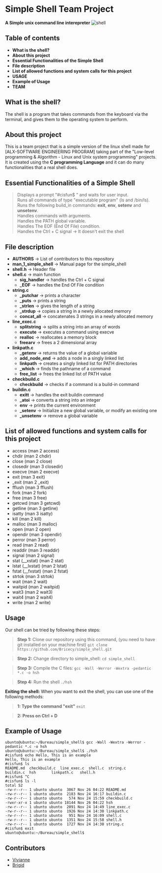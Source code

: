 # Simple Shell Team Project

**A Simple unix command line interepreter**
![shell](/shell.png)

## Table of contents
- **What is the shell?**
- **About this project**
- **Essential Functionalities of the Simple Shell**
- **File description**
- **List of allowed functions and system calls for this project**
- **USAGE**
- **Example of Usage**
- **TEAM**

## What is the shell?
The shell is a program that takes commands from the keyboard via the terminal, and gives them to the operating system to perform.

## About this project
This is a team project that is a simple version of the linux shell made for [ALX-SOFTWARE ENGINEERING PROGRAM] taking part of the "Low-level programming & Algorithm - Linux and Unix system programming" projects.
It is created using the **C programming Language** and it can do many functionalities that a real shell does.

## Essential Functionalities of a Simple Shell
> Displays a prompt "#cisfun$ " and waits for user input.\
> Runs all commands of type "executable program" (ls and /bin/ls).\
> Runs the following build_in commands: **exit**, **env**, **setenv** and **unsetenv**.\
> Handles commands with arguments.\
> Handles the PATH global variable.\
> Handles The EOF (End Of File) condition.\
> Handles the Ctrl + C signal -> It doesn't exit the shell

## File description
- **AUTHORS** -> List of contributors to this repository
- **man_1_simple_shell** -> Manual page for the simple_shell
- **shell.h** -> Header file
- **shell.c** -> main function
	- **sig_handler** -> handles the Ctrl + C signal
	- **_EOF** -> handles the End Of File condition
- **string.c**
	- **_putchar** -> prints a character
	- **_puts** -> prints a string
	- **_strlen** -> gives the length of a string
	- **_strdup** -> copies a string in a newly allocated memory
	- **concat_all** -> concatenates 3 strings in a newly allocated memory
- **line_exec.c**
	- **splitstring** -> splits a string into an array of words
	- **execute** -> executes a command using execve
	- **realloc** -> reallocates a memory block
	- **freearv** -> frees a 2 dimensional array
- **linkpath.c**
	- **_getenv** -> returns the value of a global variable
	- **add_node_end** -> adds a node in a singly linked list
	- **linkpath** -> creates a singly linked list for PATH directories
	- **_which** -> finds the pathname of a command
	- **free_list** -> frees the linked list of PATH value
- **checkbuild.c**
	- **checkbuild** -> checks if a command is a build-in command
- **buildin.c**
	- **exitt** -> handles the exit buildin command
	- **_atoi** -> converts a string into an integer
	- **env** -> prints the current environment
	- **_setenv** -> Initialize a new global variable, or modify an existing one
	- **_unsetenv** -> remove a global variable

## List of allowed functions and system calls for this project
- access (man 2 access)
- chdir (man 2 chdir)
- close (man 2 close)
- closedir (man 3 closedir)
- execve (man 2 execve)
- exit (man 3 exit)
- _exit (man 2 _exit)
- fflush (man 3 fflush)
- fork (man 2 fork)
- free (man 3 free)
- getcwd (man 3 getcwd)
- getline (man 3 getline)
- isatty (man 3 isatty)
- kill (man 2 kill)
- malloc (man 3 malloc)
- open (man 2 open)
- opendir (man 3 opendir)
- perror (man 3 perror)
- read (man 2 read)
- readdir (man 3 readdir)
- signal (man 2 signal)
- stat (__xstat) (man 2 stat)
- lstat (__lxstat) (man 2 lstat)
- fstat (__fxstat) (man 2 fstat)
- strtok (man 3 strtok)
- wait (man 2 wait)
- waitpid (man 2 waitpid)
- wait3 (man 2 wait3)
- wait4 (man 2 wait4)
- write (man 2 write)

## Usage
Our shell can be tried by following these steps:

> **Step 1:** Clone our repository using this command, (you need to have git installed on your machine first)
`git clone https://github.com/Bricecy/simple_shell.git`

> **Step 2:** Change directory to simple_shell:
`cd simple_shell`

> **Step 3:** Compile the C files:
`gcc -Wall -Werror -Wextra -pedantic *.c -o hsh`

> **Step 4:** Run the shell
`./hsh`

**Exiting the shell:** When you want to exit the shell, you can use one of the following methods:

> **1: Type the command "exit"**
`exit`

> **2: Press on Ctrl + D**

## Example of Usage
```
ubunto@ubuntu:~/Bureau/simple_shell$ gcc -Wall -Wextra -Werror -pedantic *.c -o hsh
ubunto@ubuntu:~/Bureau/simple_shell$ ./hsh
#cisfun$ echo Hello, This is an example
Hello, This is an example
#cisfun$ ls
README.md  checkbuild.c  line_exec.c  shell.c  string.c
buildin.c  hsh		 linkpath.c   shell.h
#cisfun$ ^C
#cisfun$ ls -l
total 52
-rw-r--r-- 1 ubunto ubunto  3067 Nov 26 04:22 README.md
-rw-r--r-- 1 ubunto ubunto  2183 Nov 24 16:17 buildin.c
-rw-r--r-- 1 ubunto ubunto   574 Nov 24 15:59 checkbuild.c
-rwxr-xr-x 1 ubunto ubunto 18144 Nov 26 04:22 hsh
-rw-r--r-- 1 ubunto ubunto  2091 Nov 24 14:49 line_exec.c
-rw-r--r-- 1 ubunto ubunto  1926 Nov 24 14:30 linkpath.c
-rw-r--r-- 1 ubunto ubunto   951 Nov 24 16:09 shell.c
-rw-r--r-- 1 ubunto ubunto  1351 Nov 24 15:58 shell.h
-rw-r--r-- 1 ubunto ubunto  1727 Nov 24 14:30 string.c
#cisfun$ exit
ubunto@ubuntu:~/Bureau/simple_shell$
```
## Contributors

* [Vivianne](https://github.com/Vivi-anne)
* [Brigid](https://github.com/Bricey/simple_shell)

